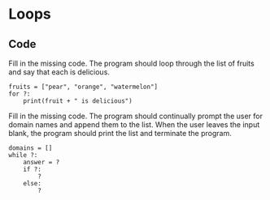 # Loops

## Code

Fill in the missing code. The program should loop through the list of fruits and say that each is delicious.

```
fruits = ["pear", "orange", "watermelon"]
for ?:
    print(fruit + " is delicious")
```

Fill in the missing code. The program should continually prompt the user for domain names and append them to the list. When the user leaves the input blank, the program should print the list and terminate the program.

```
domains = []
while ?:
    answer = ?
    if ?:
        ?
    else:
        ?
```

